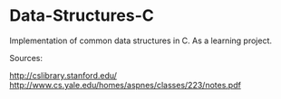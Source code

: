# Data-Structures-C
Implementation of common data structures in C. As a learning project. 

Sources:

http://cslibrary.stanford.edu/
http://www.cs.yale.edu/homes/aspnes/classes/223/notes.pdf